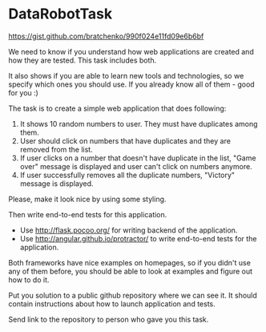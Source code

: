 # DataRobotTask

https://gist.github.com/bratchenko/990f024e11fd09e6b6bf

We need to know if you understand how web applications are created and how they are tested.
This task includes both.

It also shows if you are able to learn new tools and technologies, so we specify
which ones you should use. If you already know all of them - good for you :)

The task is to create a simple web application that does following:

1. It shows 10 random numbers to user. They must have duplicates among them.
2. User should click on numbers that have duplicates and they are removed from the list.
3. If user clicks on a number that doesn't have duplicate in the list, "Game over" message
   is displayed and user can't click on numbers anymore.
4. If user successfully removes all the duplicate numbers, "Victory" message is displayed.

Please, make it look nice by using some styling.

Then write end-to-end tests for this application.

* Use http://flask.pocoo.org/ for writing backend of the application.
* Use http://angular.github.io/protractor/ to write end-to-end tests for the application.

Both frameworks have nice examples on homepages, so if you didn't use any of them before,
you should be able to look at examples and figure out how to do it.

Put you solution to a public github repository where we can see it. It should contain
instructions about how to launch application and tests.

Send link to the repository to person who gave you this task.
